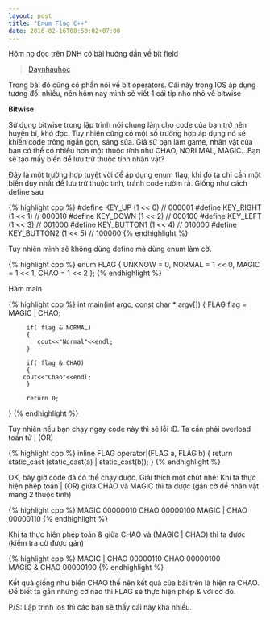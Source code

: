 ```yaml
---
layout: post
title: "Enum Flag C++"
date: 2016-02-16T08:50:02+07:00
---
```

Hôm nọ đọc trên DNH có bài hướng dẫn về bit field

> [Daynhauhoc](http://www.wikiwand.com/en/Bit_field)

Trong bài đó cũng có phần nói về bit operators. Cái này trong IOS áp dụng tương đối nhiều, nên hôm nay mình sẽ viết 1 cái tip nho nhỏ về bitwise

**Bitwise**

Sử dụng bitwise trong lập trình nói chung làm cho code của bạn trở nên huyền bí, khó đọc. Tuy nhiên cũng có một số trường hợp áp dụng nó sẽ khiến code trông ngắn gọn, sáng sủa. Giả sử bạn làm game, nhân vật của bạn có thể có nhiều hơn một thuộc tính như CHAO, NORLMAL, MAGIC...Bạn sẽ tạo mấy biến để lưu trữ thuộc tính nhân vật?

Đây là một trường hợp tuyệt vời để áp dụng enum flag, khi đó ta chỉ cần một biến duy nhất để lưu trữ thuộc tính, tránh code rườm rà.
Giống như cách define sau

{% highlight cpp %} 
#define KEY_UP       (1 << 0)  // 000001
#define KEY_RIGHT    (1 << 1)  // 000010
#define KEY_DOWN     (1 << 2)  // 000100
#define KEY_LEFT     (1 << 3)  // 001000
#define KEY_BUTTON1  (1 << 4)  // 010000
#define KEY_BUTTON2  (1 << 5)  // 100000
{% endhighlight %} 

Tuy nhiên mình sẽ không dùng define mà dùng enum làm cờ.

{% highlight cpp %} 
enum FLAG
{
         UNKNOW    = 0, 
         NORMAL    = 1 << 0,
         MAGIC     = 1 << 1,
         CHAO      = 1 << 2
};
{% endhighlight %} 

Hàm main

{% highlight cpp %}
int main(int argc, const char * argv[])
{
         FLAG flag = MAGIC | CHAO;
   
         if( flag & NORMAL)
         {
         	cout<<"Normal"<<endl;
         }   
   
         if( flag & CHAO)
         {
   		cout<<"Chao"<<endl;      	
         }
   
         return 0;
}
{% endhighlight %}

Tuy nhiên nếu bạn chạy ngay code này thì sẽ lỗi :D. Ta cần phải overload toán tử | (OR)

{% highlight cpp %}
inline FLAG operator|(FLAG a, FLAG b)
{
    return static_cast<FLAG> (static_cast<int>(a) | static_cast<int>(b));
}
{% endhighlight %}

OK, bây giờ code đã có thể chạy được. Giải thích một chút nhé:
Khi ta thực hiện phép toán | (OR) giữa CHAO và MAGIC thì ta được (gán cờ để nhân vật mang 2 thuộc tính)

{% highlight cpp %}
MAGIC             00000010 
CHAO              00000100 
MAGIC | CHAO      00000110
{% endhighlight %} 

Khi ta thực hiện phép toán & giữa CHAO và (MAGIC | CHAO) thì ta được (kiểm tra cờ được gán)

{% highlight cpp %}
MAGIC | CHAO      00000110 
CHAO              00000100   
MAGIC & CHAO      00000100
{% endhighlight %} 

Kết quả giống như biến CHAO thế nên kết quả của bài trên là hiện ra CHAO.
Để biết ta gắn những cờ nào thì FLAG sẽ thực hiện phép & với cờ đó.

P/S: Lập trình ios thì các bạn sẽ thấy cái này khá nhiều.
